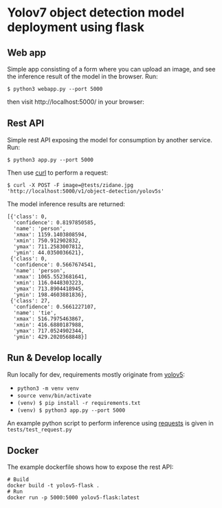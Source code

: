 # Yolov7 object detection model deployment using flask

## Web app

Simple app consisting of a form where you can upload an image, and see the inference result of the model in the browser. Run:

`$ python3 webapp.py --port 5000`

then visit http://localhost:5000/ in your browser:
## Rest API

Simple rest API exposing the model for consumption by another service. Run:

`$ python3 app.py --port 5000`

Then use [curl](https://curl.se/) to perform a request:

`$ curl -X POST -F image=@tests/zidane.jpg 'http://localhost:5000/v1/object-detection/yolov5s'`

The model inference results are returned:

```
[{'class': 0,
  'confidence': 0.8197850585,
  'name': 'person',
  'xmax': 1159.1403808594,
  'xmin': 750.912902832,
  'ymax': 711.2583007812,
  'ymin': 44.0350036621},
 {'class': 0,
  'confidence': 0.5667674541,
  'name': 'person',
  'xmax': 1065.5523681641,
  'xmin': 116.0448303223,
  'ymax': 713.8904418945,
  'ymin': 198.4603881836},
 {'class': 27,
  'confidence': 0.5661227107,
  'name': 'tie',
  'xmax': 516.7975463867,
  'xmin': 416.6880187988,
  'ymax': 717.0524902344,
  'ymin': 429.2020568848}]
```

## Run & Develop locally

Run locally for dev, requirements mostly originate from [yolov5](https://github.com/ultralytics/yolov5/blob/master/requirements.txt):

- `python3 -m venv venv`
- `source venv/bin/activate`
- `(venv) $ pip install -r requirements.txt`
- `(venv) $ python3 app.py --port 5000`

An example python script to perform inference using [requests](https://docs.python-requests.org/en/master/) is given in `tests/test_request.py`

## Docker

The example dockerfile shows how to expose the rest API:

```
# Build
docker build -t yolov5-flask .
# Run
docker run -p 5000:5000 yolov5-flask:latest
```

